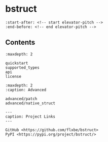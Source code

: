 # bstruct

```{include} ../README.md
:start-after: <!-- start elevator-pitch -->
:end-before: <!-- end elevator-pitch -->
```

## Contents

```{toctree}
:maxdepth: 2

quickstart
supported_types
api
license
```

```{toctree}
:maxdepth: 2
:caption: Advanced

advanced/patch
advanced/native_struct
```

```{toctree}
---
caption: Project Links
---

GitHub <https://github.com/flxbe/bstruct>
PyPI <https://pypi.org/project/bstruct/>
```
